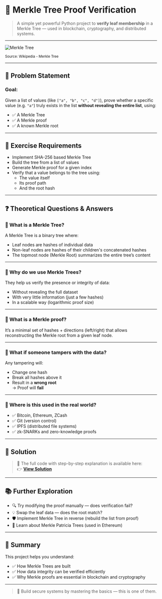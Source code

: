 # 🌿 Merkle Tree Proof Verification

> A simple yet powerful Python project to **verify leaf membership** in a Merkle Tree — used in blockchain, cryptography, and distributed systems.

---

![Merkle Tree](https://upload.wikimedia.org/wikipedia/commons/thumb/9/95/Hash_Tree.svg/400px-Hash_Tree.svg.png)

<sup>Source: Wikipedia - Merkle Tree</sup>

---

## 🧠 Problem Statement

### **Goal:**
Given a list of values (like `["a", "b", "c", "d"]`), prove whether a specific value (e.g. `"a"`) truly exists in the list **without revealing the entire list**, using:

- ✅ A Merkle Tree  
- ✅ A Merkle proof  
- ✅ A known Merkle root

---

## 🚧 Exercise Requirements

- Implement SHA-256 based Merkle Tree
- Build the tree from a list of values
- Generate Merkle proof for a given index
- Verify that a value belongs to the tree using:
  - The value itself
  - Its proof path
  - And the root hash

---

## ❓ Theoretical Questions & Answers

### 🔸 What is a Merkle Tree?
A Merkle Tree is a binary tree where:
- Leaf nodes are hashes of individual data
- Non-leaf nodes are hashes of their children's concatenated hashes
- The topmost node (Merkle Root) summarizes the entire tree’s content

---

### 🔸 Why do we use Merkle Trees?
They help us verify the presence or integrity of data:
- Without revealing the full dataset  
- With very little information (just a few hashes)  
- In a scalable way (logarithmic proof size)

---

### 🔸 What is a Merkle proof?
It’s a minimal set of hashes + directions (left/right) that allows reconstructing the Merkle root from a given leaf node.

---

### 🔸 What if someone tampers with the data?
Any tampering will:
- Change one hash
- Break all hashes above it
- Result in a **wrong root**  
→ Proof will **fail**

---

### 🔸 Where is this used in the real world?
- ✅ Bitcoin, Ethereum, ZCash  
- ✅ Git (version control)  
- ✅ IPFS (distributed file systems)  
- ✅ zk-SNARKs and zero-knowledge proofs

---

## 📂 Solution

> 🧩 The full code with step-by-step explanation is available here:  
👉 [**View Solution**]([https://github.com/your-username/your-repo/blob/main/merkle_proof_demo.py](https://github.com/trannhatnetwork/merkle_root_vertify/blob/main/merkle_leaves.py))

---

## 📚 Further Exploration

- 🔍 Try modifying the proof manually — does verification fail?
- 💡 Swap the leaf data — does the root match?
- 🛡 Implement Merkle Tree in reverse (rebuild the list from proof)
- 🔗 Learn about Merkle Patricia Trees (used in Ethereum)

---

## 🏁 Summary

This project helps you understand:
- ✅ How Merkle Trees are built  
- ✅ How data integrity can be verified efficiently  
- ✅ Why Merkle proofs are essential in blockchain and cryptography

---

> 🚀 Build secure systems by mastering the basics — this is one of them.
